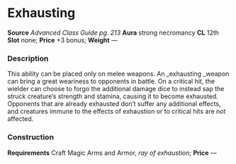 ﻿---
name: "Exhausting"
type: "weapon_quality"
price: "+3 bonus"
description: |
  "This ability can be placed only on melee weapons. An _exhausting _weapon can bring a great weariness to opponents in battle. On a critical hit, the wielder can choose to forgo the additional damage dice to instead sap the struck creature’s strength and stamina, causing it to become exhausted. Opponents that are already exhausted don’t suffer any additional effects, and creatures immune to the effects of exhaustion or to critical hits are not affected."
---

#  Exhausting

**Source** _Advanced Class Guide pg. 213_
**Aura** strong necromancy **CL** 12th
**Slot** none; **Price** +3 bonus; **Weight** —

### Description

This ability can be placed only on melee weapons. An _exhausting _weapon can bring a great weariness to opponents in battle. On a critical hit, the wielder can choose to forgo the additional damage dice to instead sap the struck creature’s strength and stamina, causing it to become exhausted. Opponents that are already exhausted don’t suffer any additional effects, and creatures immune to the effects of exhaustion or to critical hits are not affected.

### Construction

**Requirements** Craft Magic Arms and Armor, _ray of exhaustion_; **Price** —